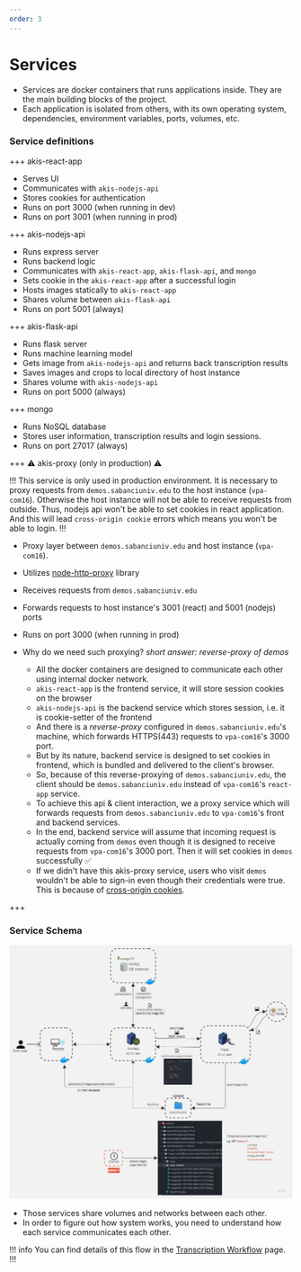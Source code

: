 ```yaml
---
order: 3
---
```


# Services

- Services are docker containers that runs applications inside. They are the main building blocks of the project.
- Each application is isolated from others, with its own operating system, dependencies, environment variables, ports, volumes, etc.

### Service definitions

+++ akis-react-app

- Serves UI
- Communicates with `akis-nodejs-api`
- Stores cookies for authentication
- Runs on port 3000 (when running in dev)
- Runs on port 3001 (when running in prod)

+++ akis-nodejs-api

- Runs express server
- Runs backend logic
- Communicates with `akis-react-app`, `akis-flask-api`, and `mongo`
- Sets cookie in the `akis-react-app` after a successful login
- Hosts images statically to `akis-react-app`
- Shares volume between `akis-flask-api`
- Runs on port 5001 (always)

+++ akis-flask-api

- Runs flask server
- Runs machine learning model
- Gets image from `akis-nodejs-api` and returns back transcription results
- Saves images and crops to local directory of host instance
- Shares volume with `akis-nodejs-api`
- Runs on port 5000 (always)

+++ mongo

- Runs NoSQL database
- Stores user information, transcription results and login sessions.
- Runs on port 27017 (always)

+++ :warning: akis-proxy (only in production) :warning:

!!!
This service is only used in production environment.
It is necessary to proxy requests from `demos.sabanciuniv.edu` to the host instance (`vpa-com16`).
Otherwise the host instance will not be able to receive requests from outside. Thus, nodejs api won't be able to set cookies in react application.
And this will lead `cross-origin cookie` errors which means you won't be able to login.
!!!

- Proxy layer between `demos.sabanciuniv.edu` and host instance (`vpa-com16`).
- Utilizes [node-http-proxy](https://www.npmjs.com/package/node-http-proxy) library
- Receives requests from `demos.sabanciuniv.edu`
- Forwards requests to host instance's 3001 (react) and 5001 (nodejs) ports
- Runs on port 3000 (when running in prod)
- Why do we need such proxying? _short answer: reverse-proxy of demos_

  - All the docker containers are designed to communicate each other using internal docker network.
  - `akis-react-app` is the frontend service, it will store session cookies on the browser
  - `akis-nodejs-api` is the backend service which stores session, i.e. it is cookie-setter of the frontend
  - And there is a _reverse-proxy_ configured in `demos.sabanciuniv.edu`'s machine, which forwards HTTPS(443) requests to `vpa-com16`'s 3000 port.
  - But by its nature, backend service is designed to set cookies in frontend, which is bundled and delivered to the client's browser.
  - So, because of this reverse-proxying of `demos.sabanciuniv.edu`, the client should be `demos.sabanciuniv.edu` instead of `vpa-com16`'s `react-app` service.
  - To achieve this api & client interaction, we a proxy service which will forwards requests from `demos.sabanciuniv.edu` to `vpa-com16`'s front and backend services.
  - In the end, backend service will assume that incoming request is actually coming from `demos` even though it is designed to receive requests from `vpa-com16`'s 3000 port. Then it will set cookies in `demos` successfully ✅
  - If we didn't have this akis-proxy service, users who visit `demos` wouldn't be able to sign-in even though their credentials were true. This is because of [cross-origin cookies](https://medium.com/@sharadokey/understanding-cors-and-cross-origin-cookies-bf36d624da78).

+++

### Service Schema

![service schema](/static/service-schema.jpg)

- Those services share volumes and networks between each other.
- In order to figure out how system works, you need to understand how each service communicates each other.

!!! info
You can find details of this flow in the [Transcription Workflow](/transcription-workflow) page.
!!!
